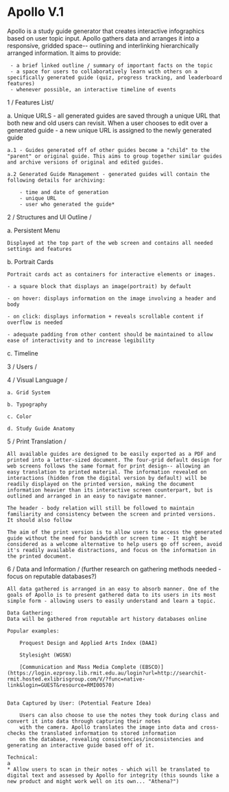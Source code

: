 # Apollo V.1

Apollo is a study guide generator that creates interactive infographics based on user topic input. Apollo gathers data and arranges it into a responsive, gridded space-- outlining and interlinking hierarchically arranged information. It aims to provide:

	 - a brief linked outline / summary of important facts on the topic
	 - a space for users to collaboratively learn with others on a specifically generated guide (quiz, progress tracking, and leaderboard features)
	 - whenever possible, an interactive timeline of events

1 / Features List/

a. Unique URLS - all generated guides are saved through a unique URL that both new and old users can revisit. When a user chooses to edit over a generated guide - a new unique URL is assigned to the newly generated guide 

	a.1 - Guides generated off of other guides become a "child" to the "parent" or original guide. This aims to group together similar guides and archive versions of original and edited guides.
	
	a.2 Generated Guide Management - generated guides will contain the following details for archiving:
	
		- time and date of generation
		- unique URL
		- user who generated the guide*

2 / Structures and UI Outline / 

a. Persistent Menu

	Displayed at the top part of the web screen and contains all needed settings and features

b. Portrait Cards

	Portrait cards act as containers for interactive elements or images.
	
	- a square block that displays an image(portrait) by default

	- on hover: displays information on the image involving a header and body

	- on click: displays information + reveals scrollable content if overflow is needed
	
	- adequate padding from other content should be maintained to allow ease of interactivity and to increase legibility
    
c. Timeline

3 / Users /

4 / Visual Language /

	a. Grid System
	
	b. Typography
	
	c. Color
	
	d. Study Guide Anatomy
	
5 / Print Translation /

	All available guides are designed to be easily exported as a PDF and printed into a letter-sized document. The four-grid default design for web screens follows the same format for print design-- allowing an easy translation to printed material. The information revealed on interactions (hidden from the digital version by default) will be readily displayed on the printed version, making the document information heavier than its interactive screen counterpart, but is outlined and arranged in an easy to navigate manner.
	
	The header - body relation will still be followed to maintain familiarity and consistency between the screen and printed versions. It should also follow 
	
	The aim of the print version is to allow users to access the generated guide without the need for bandwidth or screen time - It might be considered as a welcome alternative to help users go off screen, avoid it's readily available distractions, and focus on the information in the printed document.
	
6 / Data and Information / (further research on gathering methods needed -focus on reputable databases?)

	All data gathered is arranged in an easy to absorb manner. One of the goals of Apollo is to present gathered data to its users in its most simple form - allowing users to easily understand and learn a topic.
	
	Data Gathering:
	Data will be gathered from reputable art history databases online
	
	Popular examples:
	
		Proquest Design and Applied Arts Index (DAAI)
		
		Stylesight (WGSN)
		
		[Communication and Mass Media Complete (EBSCO)](https://login.ezproxy.lib.rmit.edu.au/login?url=http://searchit-rmit.hosted.exlibrisgroup.com/V/?func=native-link&login=GUEST&resource=RMI00570)
		
	
	Data Captured by User: (Potential Feature Idea)
	
		Users can also choose to use the notes they took during class and convert it into data through capturing their notes
		with the camera. Apollo translates the image into data and cross-checks the translated information to stored information
		on the database, revealing consistencies/inconsistencies and generating an interactive guide based off of it.
	
	Technical: 
	a
	* Allow users to scan in their notes - which will be translated to digital text and assessed by Apollo for integrity (this sounds like a new product and might work well on its own... "Athena?")
